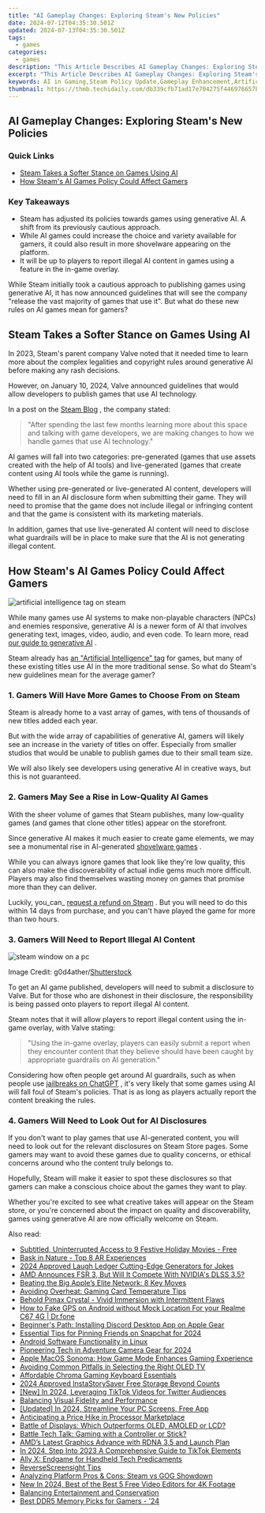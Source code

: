 ```yaml
---
title: "AI Gameplay Changes: Exploring Steam's New Policies"
date: 2024-07-12T04:35:30.501Z
updated: 2024-07-13T04:35:30.501Z
tags:
  - games
categories:
  - games
description: "This Article Describes AI Gameplay Changes: Exploring Steam's New Policies"
excerpt: "This Article Describes AI Gameplay Changes: Exploring Steam's New Policies"
keywords: AI in Gaming,Steam Policy Update,Gameplay Enhancement,Artificial Intelligence,Video Game Changes,Policies Impacting Games,New Steam Regulations
thumbnail: https://thmb.techidaily.com/db339cfb71ad17e704275f446976657b74bdf593b2c3464a856c74dd3bbe549b.jpg
---
```


## AI Gameplay Changes: Exploring Steam's New Policies

### Quick Links

* [Steam Takes a Softer Stance on Games Using AI](#steam-takes-a-softer-stance-on-games-using-ai)
* [How Steam's AI Games Policy Could Affect Gamers](#how-steam-39-s-ai-games-policy-could-affect-gamers)

### Key Takeaways

* Steam has adjusted its policies towards games using generative AI. A shift from its previously cautious approach.
* While AI games could increase the choice and variety available for gamers, it could also result in more shovelware appearing on the platform.
* It will be up to players to report illegal AI content in games using a feature in the in-game overlay.

 While Steam initially took a cautious approach to publishing games using generative AI, it has now announced guidelines that will see the company "release the vast majority of games that use it". But what do these new rules on AI games mean for gamers?

## Steam Takes a Softer Stance on Games Using AI

 In 2023, Steam's parent company Valve noted that it needed time to learn more about the complex legalities and copyright rules around generative AI before making any rash decisions.

 However, on January 10, 2024, Valve announced guidelines that would allow developers to publish games that use AI technology.

 In a post on the [Steam Blog](https://store.steampowered.com/news/group/4145017/view/3862463747997849618) , the company stated:

> "After spending the last few months learning more about this space and talking with game developers, we are making changes to how we handle games that use AI technology."

 AI games will fall into two categories: pre-generated (games that use assets created with the help of AI tools) and live-generated (games that create content using AI tools while the game is running).

 Whether using pre-generated or live-generated AI content, developers will need to fill in an AI disclosure form when submitting their game. They will need to promise that the game does not include illegal or infringing content and that the game is consistent with its marketing materials.

 In addition, games that use live-generated AI content will need to disclose what guardrails will be in place to make sure that the AI is not generating illegal content.

## How Steam's AI Games Policy Could Affect Gamers

![artificial intelligence tag on steam](https://static1.makeuseofimages.com/wordpress/wp-content/uploads/2024/01/artificial-intelligence-tag-on-steam.png)

 While many games use AI systems to make non-playable characters (NPCs) and enemies responsive, generative AI is a newer form of AI that involves generating text, images, video, audio, and even code. To learn more, read [our guide to generative AI](https://www.makeuseof.com/what-is-generative-ai/) .

 Steam already has [an "Artificial Intelligence" tag](https://store.steampowered.com/tags/en/Artificial+Intelligence?flavor=contenthub%5Fall) for games, but many of these existing titles use AI in the more traditional sense. So what do Steam's new guidelines mean for the average gamer?

### 1\. Gamers Will Have More Games to Choose From on Steam

 Steam is already home to a vast array of games, with tens of thousands of new titles added each year.

 But with the wide array of capabilities of generative AI, gamers will likely see an increase in the variety of titles on offer. Especially from smaller studios that would be unable to publish games due to their small team size.

 We will also likely see developers using generative AI in creative ways, but this is not guaranteed.

### 2\. Gamers May See a Rise in Low-Quality AI Games

 With the sheer volume of games that Steam publishes, many low-quality games (and games that clone other titles) appear on the storefront.

 Since generative AI makes it much easier to create game elements, we may see a monumental rise in AI-generated [shovelware games](https://www.makeuseof.com/what-shovelware-gaming/) .

 While you can always ignore games that look like they're low quality, this can also make the discoverability of actual indie gems much more difficult. Players may also find themselves wasting money on games that promise more than they can deliver.

 Luckily, you_can_ [request a refund on Steam](https://www.makeuseof.com/how-to-refund-a-game-on-steam/) . But you will need to do this within 14 days from purchase, and you can't have played the game for more than two hours.

### 3\. Gamers Will Need to Report Illegal AI Content

![steam window on a pc](https://static1.makeuseofimages.com/wordpress/wp-content/uploads/2024/01/shutterstock_357785195.jpg)

 Image Credit: g0d4ather/[Shutterstock](https://www.shutterstock.com/image-photo/saransk-russia-january-03-2016-steam-357785195)

 To get an AI game published, developers will need to submit a disclosure to Valve. But for those who are dishonest in their disclosure, the responsibility is being passed onto players to report illegal AI content.

 Steam notes that it will allow players to report illegal content using the in-game overlay, with Valve stating:

> "Using the in-game overlay, players can easily submit a report when they encounter content that they believe should have been caught by appropriate guardrails on AI generation."

 Considering how often people get around AI guardrails, such as when people use [jailbreaks on ChatGPT](https://www.makeuseof.com/what-are-chatgpt-jailbreaks/) , it's very likely that some games using AI will fall foul of Steam's policies. That is as long as players actually report the content breaking the rules.

### 4\. Gamers Will Need to Look Out for AI Disclosures

 If you don't want to play games that use AI-generated content, you will need to look out for the relevant disclosures on Steam Store pages. Some gamers may want to avoid these games due to quality concerns, or ethical concerns around who the content truly belongs to.

 Hopefully, Steam will make it easier to spot these disclosures so that gamers can make a conscious choice about the games they want to play.

 Whether you're excited to see what creative takes will appear on the Steam store, or you're concerned about the impact on quality and discoverability, games using generative AI are now officially welcome on Steam.


<ins class="adsbygoogle"
     style="display:block"
     data-ad-format="autorelaxed"
     data-ad-client="ca-pub-7571918770474297"
     data-ad-slot="1223367746"></ins>



<ins class="adsbygoogle"
     style="display:block"
     data-ad-client="ca-pub-7571918770474297"
     data-ad-slot="8358498916"
     data-ad-format="auto"
     data-full-width-responsive="true"></ins>

<span class="atpl-alsoreadstyle">Also read:</span>
<div><ul>
<li><a href="https://youtube-video-recordings.techidaily.com/subtitled-uninterrupted-access-to-9-festive-holiday-movies-free/"><u>Subtitled, Uninterrupted Access to 9 Festive Holiday Movies - Free</u></a></li>
<li><a href="https://games-able.techidaily.com/bask-in-nature-top-8-ar-experiences/"><u>Bask in Nature - Top 8 AR Experiences</u></a></li>
<li><a href="https://extra-skills.techidaily.com/2024-approved-laugh-ledger-cutting-edge-generators-for-jokes/"><u>2024 Approved  Laugh Ledger  Cutting-Edge Generators for Jokes</u></a></li>
<li><a href="https://games-able.techidaily.com/amd-announces-fsr-3-but-will-it-compete-with-nvidias-dlss-35/"><u>AMD Announces FSR 3, But Will It Compete With NVIDIA's DLSS 3.5?</u></a></li>
<li><a href="https://games-able.techidaily.com/beating-the-big-apples-elite-network-8-key-moves/"><u>Beating the Big Apple’s Elite Network: 8 Key Moves</u></a></li>
<li><a href="https://games-able.techidaily.com/avoiding-overheat-gaming-card-temperature-tips/"><u>Avoiding Overheat: Gaming Card Temperature Tips</u></a></li>
<li><a href="https://games-able.techidaily.com/behold-pimax-crystal-vivid-immersion-with-intermittent-flaws/"><u>Behold Pimax Crystal - Vivid Immersion with Intermittent Flaws</u></a></li>
<li><a href="https://android-location.techidaily.com/how-to-fake-gps-on-android-without-mock-location-for-your-realme-c67-4g-drfone-by-drfone-virtual/"><u>How to Fake GPS on Android without Mock Location For your Realme C67 4G | Dr.fone</u></a></li>
<li><a href="https://games-able.techidaily.com/beginners-path-installing-discord-desktop-app-on-apple-gear/"><u>Beginner's Path: Installing Discord Desktop App on Apple Gear</u></a></li>
<li><a href="https://snapchat-videos.techidaily.com/essential-tips-for-pinning-friends-on-snapchat-for-2024/"><u>Essential Tips for Pinning Friends on Snapchat for 2024</u></a></li>
<li><a href="https://games-able.techidaily.com/android-software-functionality-in-linux/"><u>Android Software Functionality in Linux</u></a></li>
<li><a href="https://extra-approaches.techidaily.com/pioneering-tech-in-adventure-camera-gear-for-2024/"><u>Pioneering Tech in Adventure Camera Gear for 2024</u></a></li>
<li><a href="https://games-able.techidaily.com/apple-macos-sonoma-how-game-mode-enhances-gaming-experience/"><u>Apple MacOS Sonoma: How Game Mode Enhances Gaming Experience</u></a></li>
<li><a href="https://games-able.techidaily.com/avoiding-common-pitfalls-in-selecting-the-right-oled-tv/"><u>Avoiding Common Pitfalls in Selecting the Right OLED TV</u></a></li>
<li><a href="https://games-able.techidaily.com/affordable-chroma-gaming-keyboard-essentials/"><u>Affordable Chroma Gaming Keyboard Essentials</u></a></li>
<li><a href="https://instagram-video-files.techidaily.com/2024-approved-instastorysaver-free-storage-beyond-counts/"><u>2024 Approved  InstaStorySaver  Free Storage Beyond Counts</u></a></li>
<li><a href="https://twitter-videos.techidaily.com/new-in-2024-leveraging-tiktok-videos-for-twitter-audiences/"><u>[New] In 2024, Leveraging TikTok Videos for Twitter Audiences</u></a></li>
<li><a href="https://games-able.techidaily.com/balancing-visual-fidelity-and-performance/"><u>Balancing Visual Fidelity and Performance</u></a></li>
<li><a href="https://digital-screen-recording.techidaily.com/updated-in-2024-streamline-your-pc-screens-free-app/"><u>[Updated] In 2024, Streamline Your PC Screens, Free App</u></a></li>
<li><a href="https://games-able.techidaily.com/anticipating-a-price-hike-in-processor-marketplace/"><u>Anticipating a Price Hike in Processor Marketplace</u></a></li>
<li><a href="https://games-able.techidaily.com/battle-of-displays-which-outperforms-oled-amoled-or-lcd/"><u>Battle of Displays: Which Outperforms OLED, AMOLED or LCD?</u></a></li>
<li><a href="https://games-able.techidaily.com/battle-tech-talk-gaming-with-a-controller-or-stick/"><u>Battle Tech Talk: Gaming with a Controller or Stick?</u></a></li>
<li><a href="https://games-able.techidaily.com/amds-latest-graphics-advance-with-rdna-35-and-launch-plan/"><u>AMD’s Latest Graphics Advance with RDNA 3.5 and Launch Plan</u></a></li>
<li><a href="https://tiktok-clips.techidaily.com/in-2024-step-into-2023-a-comprehensive-guide-to-tiktok-elements/"><u>In 2024, Step Into 2023  A Comprehensive Guide to TikTok Elements</u></a></li>
<li><a href="https://games-able.techidaily.com/ally-x-endgame-for-handheld-tech-predicaments/"><u>Ally X: Endgame for Handheld Tech Predicaments</u></a></li>
<li><a href="https://graphic-issues.techidaily.com/reversescreensight-tips/"><u>ReverseScreensight Tips</u></a></li>
<li><a href="https://games-able.techidaily.com/analyzing-platform-pros-and-cons-steam-vs-gog-showdown/"><u>Analyzing Platform Pros & Cons: Steam vs GOG Showdown</u></a></li>
<li><a href="https://ai-driven-video-production.techidaily.com/new-in-2024-best-of-the-best-5-free-video-editors-for-4k-footage/"><u>New In 2024, Best of the Best 5 Free Video Editors for 4K Footage</u></a></li>
<li><a href="https://games-able.techidaily.com/balancing-entertainment-and-conservation/"><u>Balancing Entertainment and Conservation</u></a></li>
<li><a href="https://games-able.techidaily.com/best-ddr5-memory-picks-for-gamers-24/"><u>Best DDR5 Memory Picks for Gamers - '24</u></a></li>
</ul></div>
